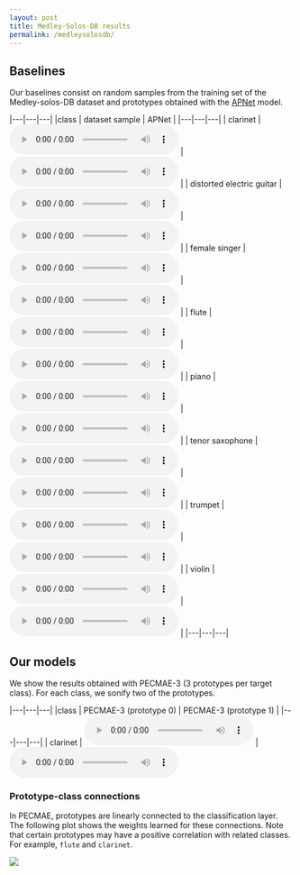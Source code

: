 ```yaml
---
layout: post
title: Medley-Solos-DB results
permalink: /medleysolosdb/
---
```




## Baselines

Our baselines consist on random samples from the training set of the Medley-solos-DB dataset and prototypes obtained with the [APNet](https://github.com/pzinemanas/APNet) model.

|---|---|---|
|class | dataset sample | APNet |
|---|---|---|
| clarinet | <audio src="https://raw.githubusercontent.com/palonso/pecmae-samples/main/medley_solos_db/samples/Medley-solos-DB_training-0_0334342a-d60a-58d7-fdd3-336d304471ec.wav?" controls preload></audio> | <audio src="https://raw.githubusercontent.com/palonso/pecmae-samples/main/medley_solos_db/apnet/01_clarinet.wav?" controls preload></audio> |
| distorted electric guitar | <audio src="https://raw.githubusercontent.com/palonso/pecmae-samples/main/medley_solos_db/samples/Medley-solos-DB_training-1_00352223-57bc-5a6e-fbee-4b17e4c499f6.wav?" controls preload></audio> | <audio src="https://raw.githubusercontent.com/palonso/pecmae-samples/main/medley_solos_db/apnet/03_distorted electric guitar.wav?" controls preload></audio> |
| female singer | <audio src="https://raw.githubusercontent.com/palonso/pecmae-samples/main/medley_solos_db/samples/Medley-solos-DB_training-2_015a3c20-d642-56b2-f97a-a601a0bd2c69.wav?" controls preload></audio> | <audio src="https://raw.githubusercontent.com/palonso/pecmae-samples/main/medley_solos_db/apnet/02_female singer.wav?" controls preload></audio> |
| flute | <audio src="https://raw.githubusercontent.com/palonso/pecmae-samples/main/medley_solos_db/samples/Medley-solos-DB_training-3_00fa5f4e-3114-58a4-f829-f13c30f59946.wav?" controls preload></audio> | <audio src="https://raw.githubusercontent.com/palonso/pecmae-samples/main/medley_solos_db/apnet/15_flute.wav?" controls preload></audio> |
| piano | <audio src="https://raw.githubusercontent.com/palonso/pecmae-samples/main/medley_solos_db/samples/Medley-solos-DB_training-4_008bc279-90a2-5de5-fe5a-ab011cef41a1.wav?" controls preload></audio> | <audio src="https://raw.githubusercontent.com/palonso/pecmae-samples/main/medley_solos_db/apnet/16_piano.wav?" controls preload></audio> |
| tenor saxophone | <audio src="https://raw.githubusercontent.com/palonso/pecmae-samples/main/medley_solos_db/samples/Medley-solos-DB_training-5_02dd9a9b-e5c0-532a-f058-f4ee59e0cf94.wav?" controls preload></audio> | <audio src="https://raw.githubusercontent.com/palonso/pecmae-samples/main/medley_solos_db/apnet/05_tenor saxophone.wav?" controls preload></audio> |
| trumpet | <audio src="https://raw.githubusercontent.com/palonso/pecmae-samples/main/medley_solos_db/samples/Medley-solos-DB_training-6_00bc0b46-468d-54dd-fbd5-44eed8df2b04.wav?" controls preload></audio> | <audio src="https://raw.githubusercontent.com/palonso/pecmae-samples/main/medley_solos_db/apnet/06_trumpet.wav?" controls preload></audio> |
| violin | <audio src="https://raw.githubusercontent.com/palonso/pecmae-samples/main/medley_solos_db/samples/Medley-solos-DB_training-7_0025e852-0a5c-54d5-fe8d-c9aabd72ff4a.wav?" controls preload></audio> | <audio src="https://raw.githubusercontent.com/palonso/pecmae-samples/main/medley_solos_db/apnet/34_violin.wav?" controls preload></audio> |
|---|---|---|

## Our models

We show the results obtained with PECMAE-3 (3 prototypes per target class).
For each class, we sonify two of the prototypes.

|---|---|---|
|class | PECMAE-3 (prototype 0) | PECMAE-3 (prototype 1) |
|---|---|---|
| clarinet | <audio src="https://raw.githubusercontent.com/palonso/pecmae-samples/main/medley_solos_db/pecmae-3/v489_clarinet_n0_gs1.wav?" controls preload></audio> | <audio src="https://raw.githubusercontent.com/palonso/pecmae-samples/main/medley_solos_db/pecmae-3/v489_clarinet_n1_gs1.wav?" controls preload> |
| distorted electric guitar | <audio src="https://raw.githubusercontent.com/palonso/pecmae-samples/main/medley_solos_db/pecmae-3/v489_distorted electric guitar_n0_gs1.wav?" controls preload></audio> | <audio src="https://raw.githubusercontent.com/palonso/pecmae-samples/main/medley_solos_db/pecmae-3/v489_distorted electric guitar_n1_gs1.wav?" controls preload> |
| female singer | <audio src="https://raw.githubusercontent.com/palonso/pecmae-samples/main/medley_solos_db/pecmae-3/v489_female singer_n0_gs1.wav?" controls preload></audio> | <audio src="https://raw.githubusercontent.com/palonso/pecmae-samples/main/medley_solos_db/pecmae-3/v489_female singer_n1_gs1.wav?" controls preload> |
| flute | <audio src="https://raw.githubusercontent.com/palonso/pecmae-samples/main/medley_solos_db/pecmae-3/v489_flute_n0_gs1.wav?" controls preload></audio> | <audio src="https://raw.githubusercontent.com/palonso/pecmae-samples/main/medley_solos_db/pecmae-3/v489_flute_n1_gs1.wav?" controls preload> |
| piano | <audio src="https://raw.githubusercontent.com/palonso/pecmae-samples/main/medley_solos_db/pecmae-3/v489_piano_n0_gs1.wav?" controls preload></audio> | <audio src="https://raw.githubusercontent.com/palonso/pecmae-samples/main/medley_solos_db/pecmae-3/v489_piano_n1_gs1.wav?" controls preload> |
| tenor saxophone | <audio src="https://raw.githubusercontent.com/palonso/pecmae-samples/main/medley_solos_db/pecmae-3/v489_tenor saxophone_n0_gs1.wav?" controls preload></audio> | <audio src="https://raw.githubusercontent.com/palonso/pecmae-samples/main/medley_solos_db/pecmae-3/v489_tenor saxophone_n1_gs1.wav?" controls preload> |
| trumpet | <audio src="https://raw.githubusercontent.com/palonso/pecmae-samples/main/medley_solos_db/pecmae-3/v489_trumpet_n0_gs1.wav?" controls preload></audio> | <audio src="https://raw.githubusercontent.com/palonso/pecmae-samples/main/medley_solos_db/pecmae-3/v489_trumpet_n1_gs1.wav?" controls preload> |
| violin | <audio src="https://raw.githubusercontent.com/palonso/pecmae-samples/main/medley_solos_db/pecmae-3/v489_violin_n0_gs1.wav?" controls preload></audio> | <audio src="https://raw.githubusercontent.com/palonso/pecmae-samples/main/medley_solos_db/pecmae-3/v489_violin_n1_gs1.wav?" controls preload> |
|---|---|---|

### Prototype-class connections
In PECMAE, prototypes are linearly connected to the classification layer.
The following plot shows the weights learned for these connections.
Note that certain prototypes may have a positive correlation with related classes.
For example, `flute` and `clarinet`.

![](/pecmae/assets/images/Medley-Solos-DB_lin_weights.png)
